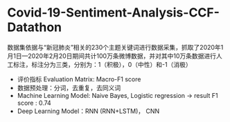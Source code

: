 # Covid-19-Sentiment-Analysis-CCF-Datathon
数据集依据与“新冠肺炎”相关的230个主题关键词进行数据采集，抓取了2020年1月1日—2020年2月20日期间共计100万条微博数据，并对其中10万条数据进行人工标注，标注分为三类，分别为：1（积极），0（中性）和-1（消极）

- 评价指标 Evaluation Matrix: Macro-F1 score
- 数据预处理：分词，去重复，去同义词
- Machine Learning Model: Naive Bayes, Logistic regression -> result F1 score : 0.74
- Deep Learning Model：RNN (RNN+LSTM)， CNN

